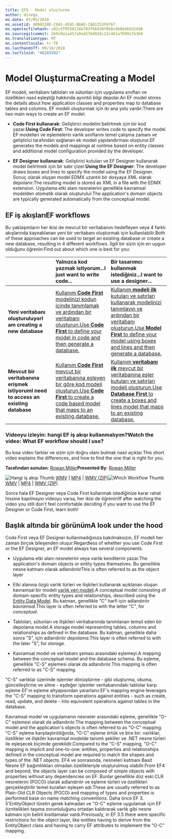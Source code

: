 ```yaml
---
title: EF6 - Model oluşturma
author: divega
ms.date: 07/05/2018
ms.assetid: 4890228E-CEA1-4595-B8AD-CA81253F8767
ms.openlocfilehash: c02cdf0550116b703fb6436f8b0c6b064b5d1408
ms.sourcegitcommit: 269c8a1a457a9ad27b4026c22c4b1a76991fb360
ms.translationtype: MT
ms.contentlocale: tr-TR
ms.lasthandoff: 09/18/2018
ms.locfileid: "46283582"
---
```

# <a name="creating-a-model"></a><span data-ttu-id="3208c-102">Model Oluşturma</span><span class="sxs-lookup"><span data-stu-id="3208c-102">Creating a Model</span></span>

<span data-ttu-id="3208c-103">EF modeli, veritabanı tabloları ve sütunları için uygulama sınıfları ve özellikleri nasıl eşleştiği hakkında ayrıntılı bilgi depolar.</span><span class="sxs-lookup"><span data-stu-id="3208c-103">An EF model stores the details about how application classes and properties map to database tables and columns.</span></span> <span data-ttu-id="3208c-104">EF modeli oluşturmak için iki ana yolu vardır:</span><span class="sxs-lookup"><span data-stu-id="3208c-104">There are two main ways to create an EF model:</span></span>

- <span data-ttu-id="3208c-105">**Code First kullanarak**: Geliştirici modelini belirtmek için bir kod yazar.</span><span class="sxs-lookup"><span data-stu-id="3208c-105">**Using Code First**: The developer writes code to specify the model.</span></span> <span data-ttu-id="3208c-106">EF modelleri ve eşlemelerin varlık sınıflarını temel çalışma zamanı ve geliştirici tarafından sağlanan ek modeli yapılandırması oluşturur.</span><span class="sxs-lookup"><span data-stu-id="3208c-106">EF generates the models and mappings at runtime based on entity classes and additional model configuration provided by the developer.</span></span>

- <span data-ttu-id="3208c-107">**EF Designer kullanarak**: Geliştirici kutuları ve EF Designer kullanarak model belirtmek için bir satır çizer.</span><span class="sxs-lookup"><span data-stu-id="3208c-107">**Using the EF Designer**: The developer draws boxes and lines to specify the model using the EF Designer.</span></span> <span data-ttu-id="3208c-108">Sonuç olarak oluşan model EDMX uzantılı bir dosyaya XML olarak depolanır.</span><span class="sxs-lookup"><span data-stu-id="3208c-108">The resulting model is stored as XML in a file with the EDMX extension.</span></span> <span data-ttu-id="3208c-109">Uygulama etki alanı nesnelerini genellikle kavramsal modelden otomatik olarak oluşturulur.</span><span class="sxs-lookup"><span data-stu-id="3208c-109">The application's domain objects are typically generated automatically from the conceptual model.</span></span>

## <a name="ef-workflows"></a><span data-ttu-id="3208c-110">EF iş akışları</span><span class="sxs-lookup"><span data-stu-id="3208c-110">EF workflows</span></span>

<span data-ttu-id="3208c-111">Bu yaklaşımların her ikisi de mevcut bir veritabanını hedefleyen veya 4 farklı akışlarında kaynaklanan yeni bir veritabanı oluşturmak için kullanılabilir.</span><span class="sxs-lookup"><span data-stu-id="3208c-111">Both of these approaches can be used to target an existing database or create a new database, resulting in 4 different workflows.</span></span>
<span data-ttu-id="3208c-112">İlgili bir sizin için en uygun olduğunu öğrenin:</span><span class="sxs-lookup"><span data-stu-id="3208c-112">Find out about which one is best for you:</span></span>  

|                                           | <span data-ttu-id="3208c-113">Yalnızca kod yazmak istiyorum...</span><span class="sxs-lookup"><span data-stu-id="3208c-113">I just want to write code...</span></span>                                                                                                                   | <span data-ttu-id="3208c-114">Bir tasarımcı kullanmak istediğiniz...</span><span class="sxs-lookup"><span data-stu-id="3208c-114">I want to use a designer...</span></span>                                                                                                                        |
|:------------------------------------------|:-----------------------------------------------------------------------------------------------------------------------------------------------|:---------------------------------------------------------------------------------------------------------------------------------------------------|
| <span data-ttu-id="3208c-115">**Yeni veritabanı oluşturuluyor**</span><span class="sxs-lookup"><span data-stu-id="3208c-115">**I am creating a new database**</span></span>          | [<span data-ttu-id="3208c-116">Kullanım **Code First** modelinizi kodun içinde tanımlamak ve ardından bir veritabanı oluşturun.</span><span class="sxs-lookup"><span data-stu-id="3208c-116">Use **Code First** to define your model in code and then generate a database.</span></span>](~/ef6/modeling/code-first/workflows/new-database.md)           | [<span data-ttu-id="3208c-117">Kullanım **modeli ilk** kutuları ve satırları kullanarak modelinizi tanımlayın ve ardından bir veritabanı oluşturun.</span><span class="sxs-lookup"><span data-stu-id="3208c-117">Use **Model First** to define your model using boxes and lines and then generate a database.</span></span>](~/ef6/modeling/designer/workflows/model-first.md)   |
| <span data-ttu-id="3208c-118">**Mevcut bir veritabanına erişmek istiyorum**</span><span class="sxs-lookup"><span data-stu-id="3208c-118">**I need to access an existing database**</span></span> | [<span data-ttu-id="3208c-119">Kullanım **Code First** mevcut bir veritabanına eşleyen bir göre kod modeli oluşturun.</span><span class="sxs-lookup"><span data-stu-id="3208c-119">Use **Code First** to create a code based model that maps to an existing database.</span></span>](~/ef6/modeling/code-first/workflows/existing-database.md) | [<span data-ttu-id="3208c-120">Kullanım **veritabanı ilk** mevcut bir veritabanına eşler kutuları ve satırları modeli oluşturun.</span><span class="sxs-lookup"><span data-stu-id="3208c-120">Use **Database First** to create a boxes and lines model that maps to an existing database.</span></span>](~/ef6/modeling/designer/workflows/database-first.md) |

### <a name="watch-the-video-what-ef-workflow-should-i-use"></a><span data-ttu-id="3208c-121">Videoyu izleyin: hangi EF iş akışı kullanmalıyım?</span><span class="sxs-lookup"><span data-stu-id="3208c-121">Watch the video: What EF workflow should I use?</span></span>

<span data-ttu-id="3208c-122">Bu kısa video farklar ve sizin için doğru olanı bulmak nasıl açıklar.</span><span class="sxs-lookup"><span data-stu-id="3208c-122">This short video explains the differences, and how to find the one that is right for you.</span></span>

<span data-ttu-id="3208c-123">**Tarafından sunulan**: [Rowan Miller](http://romiller.com/)</span><span class="sxs-lookup"><span data-stu-id="3208c-123">**Presented By**: [Rowan Miller](http://romiller.com/)</span></span>

<span data-ttu-id="3208c-124">![Hangi iş akışı Thumb](../media/whichworkflow-thumb.png) [WMV](https://download.microsoft.com/download/8/F/8/8F81F4CD-3678-4229-8D79-0C63FFA3C595/HDI_ITPro_Technet_winvideo_ChoseYourWorkflow.wmv) | [MP4](https://download.microsoft.com/download/8/F/8/8F81F4CD-3678-4229-8D79-0C63FFA3C595/HDI_ITPro_Technet_mp4video_ChoseYourWorkflow.m4v) | [WMV (ZIP)](https://download.microsoft.com/download/8/F/8/8F81F4CD-3678-4229-8D79-0C63FFA3C595/HDI_ITPro_Technet_winvideo_ChoseYourWorkflow.zip)</span><span class="sxs-lookup"><span data-stu-id="3208c-124">![Which Workflow Thumb](../media/whichworkflow-thumb.png) [WMV](https://download.microsoft.com/download/8/F/8/8F81F4CD-3678-4229-8D79-0C63FFA3C595/HDI_ITPro_Technet_winvideo_ChoseYourWorkflow.wmv) | [MP4](https://download.microsoft.com/download/8/F/8/8F81F4CD-3678-4229-8D79-0C63FFA3C595/HDI_ITPro_Technet_mp4video_ChoseYourWorkflow.m4v) | [WMV (ZIP)](https://download.microsoft.com/download/8/F/8/8F81F4CD-3678-4229-8D79-0C63FFA3C595/HDI_ITPro_Technet_winvideo_ChoseYourWorkflow.zip)</span></span>

<span data-ttu-id="3208c-125">Sonra hala EF Designer veya Code First kullanmak istediğinize karar rahat hissine kapılmayın videoyu varsa, her ikisi de öğrenin!</span><span class="sxs-lookup"><span data-stu-id="3208c-125">If after watching the video you still don't feel comfortable deciding if you want to use the EF Designer or Code First, learn both!</span></span>

## <a name="a-look-under-the-hood"></a><span data-ttu-id="3208c-126">Başlık altında bir görünüm</span><span class="sxs-lookup"><span data-stu-id="3208c-126">A look under the hood</span></span>

<span data-ttu-id="3208c-127">Code First veya EF Designer kullanmadığınıza bakılmaksızın, EF modeli her zaman birçok bileşenden oluşur:</span><span class="sxs-lookup"><span data-stu-id="3208c-127">Regardless of whether you use Code First or the EF Designer, an EF model always has several components:</span></span>

- <span data-ttu-id="3208c-128">Uygulama etki alanı nesnelerini veya varlık kendilerini yazar.</span><span class="sxs-lookup"><span data-stu-id="3208c-128">The application's domain objects or entity types themselves.</span></span> <span data-ttu-id="3208c-129">Bu genellikle nesne katmanı olarak adlandırılır</span><span class="sxs-lookup"><span data-stu-id="3208c-129">This is often referred to as the object layer</span></span>

- <span data-ttu-id="3208c-130">Etki alanına özgü varlık türleri ve ilişkileri kullanarak açıklanan oluşan kavramsal bir modeli [varlık veri modeli](~/ef6/resources/glossary.md#entity-data-model).</span><span class="sxs-lookup"><span data-stu-id="3208c-130">A conceptual model consisting of domain-specific entity types and relationships, described using the [Entity Data Model](~/ef6/resources/glossary.md#entity-data-model).</span></span> <span data-ttu-id="3208c-131">Bu katman, genellikle "C" harfi için adlandırılır _kavramsal_.</span><span class="sxs-lookup"><span data-stu-id="3208c-131">This layer is often referred to with the letter "C", for _conceptual_.</span></span>

- <span data-ttu-id="3208c-132">Tabloları, sütunları ve ilişkileri veritabanında tanımlanan temsil eden bir depolama model.</span><span class="sxs-lookup"><span data-stu-id="3208c-132">A storage model representing tables, columns and relationships as defined in the database.</span></span> <span data-ttu-id="3208c-133">Bu katman, genellikle daha sonra "S", için adlandırılır _depolama_.</span><span class="sxs-lookup"><span data-stu-id="3208c-133">This layer is often referred to with the later "S", for _storage_.</span></span>  

- <span data-ttu-id="3208c-134">Kavramsal model ve veritabanı şeması arasındaki eşlemeyi.</span><span class="sxs-lookup"><span data-stu-id="3208c-134">A mapping between the conceptual model and the database schema.</span></span> <span data-ttu-id="3208c-135">Bu eşleme, genellikle "C-S" eşlemesi olarak da adlandırılır.</span><span class="sxs-lookup"><span data-stu-id="3208c-135">This mapping is often referred to as "C-S" mapping.</span></span>

<span data-ttu-id="3208c-136">"C-S" varlıklar üzerinde işlemler dönüştürme - gibi oluşturma, okuma, güncelleştirme ve silme - eşdeğer işlemler veritabanındaki tablolar karşı eşleme EF'ın eşleme altyapısından yararlanır.</span><span class="sxs-lookup"><span data-stu-id="3208c-136">EF's mapping engine leverages the "C-S" mapping to transform operations against entities - such as create, read, update, and delete - into equivalent operations against tables in the database.</span></span>

<span data-ttu-id="3208c-137">Kavramsal model ve uygulamanın nesneler arasındaki eşleme, genellikle "O-C" eşlemesi olarak da adlandırılır.</span><span class="sxs-lookup"><span data-stu-id="3208c-137">The mapping between the conceptual model and the application's objects is often referred to as "O-C" mapping.</span></span> <span data-ttu-id="3208c-138">"C-S" eşleme karşılaştırıldığında, "O-C" eşleme örtük ve bire bir: varlıklar, özellikler ve ilişkiler kavramsal modelde tanımlı şekiller ve .NET nesne türleri ile eşleşecek biçimde gereklidir.</span><span class="sxs-lookup"><span data-stu-id="3208c-138">Compared to the "C-S" mapping, "O-C" mapping is implicit and one-to-one: entities, properties and relationships defined in the conceptual model are required to match the shapes and types of the .NET objects.</span></span> <span data-ttu-id="3208c-139">EF4 ve sonrasında, nesneleri katmanı Basit Nesne EF bağımlılıkları olmadan özellikleriyle oluşturulmuş olabilir.</span><span class="sxs-lookup"><span data-stu-id="3208c-139">From EF4 and beyond, the objects layer can be composed of simple objects with properties without any dependencies on EF.</span></span> <span data-ttu-id="3208c-140">Bunlar genellikle düz eski CLR nesnelerini (POCO) olarak adlandırılır ve eşleme türleri ve özellikleri gerçekleştirilir temel kuralları eşleşen adı.</span><span class="sxs-lookup"><span data-stu-id="3208c-140">These are usually referred to as Plain-Old CLR Objects (POCO) and mapping of types and properties is performed base on name matching conventions.</span></span> <span data-ttu-id="3208c-141">Daha önce EF 3. 5'EntityObject türetin gerek kalmadan ve "O-C" eşleme uygulamak için EF öznitelikleri taşıma zorunluluğunu ortadan kaldırarak varlık gibi nesne katmanı için belirli kısıtlamalar vardı.</span><span class="sxs-lookup"><span data-stu-id="3208c-141">Previously, in EF 3.5 there were specific restrictions for the object layer, like entities having to derive from the EntityObject class and having to carry EF attributes to implement the "O-C" mapping.</span></span>
